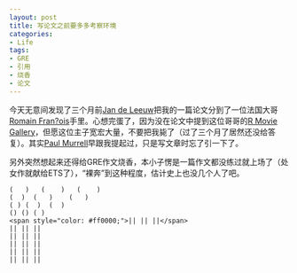 ```yaml
---
layout: post
title: 写论文之前要多多考察环境
categories:
- Life
tags:
- GRE
- 引用
- 烧香
- 论文
---
```


今天无意间发现了三个月前[Jan de Leeuw](http://gifi.stat.ucla.edu/)把我的一篇论文分到了一位法国大哥[Romain Fran?ois](http://francoisromain.free.fr/)手里。心想完蛋了，因为没在论文中提到这位哥哥的[R Movie Gallery](http://addictedtor.free.fr/movies/)，但愿这位主子宽宏大量，不要把我毙了（过了三个月了居然还没给答复）。其实[Paul Murrell](http://www.stat.auckland.ac.nz/~paul/)早跟我提起过，只是写文章时忘了引一下了。

另外突然想起来还得给GRE作文烧香，本小子愣是一篇作文都没练过就上场了（处女作就献给ETS了），“裸奔”到这种程度，估计史上也没几个人了吧。

    
    (   )   (    )   (    )
    (  )  (   )    (   )
    ( ) (  )  (  )
    () () ( )
    <span style="color: #ff0000;">|| || ||</span>
    || || ||
    || || ||
    || || ||
    || || ||
    || || ||
